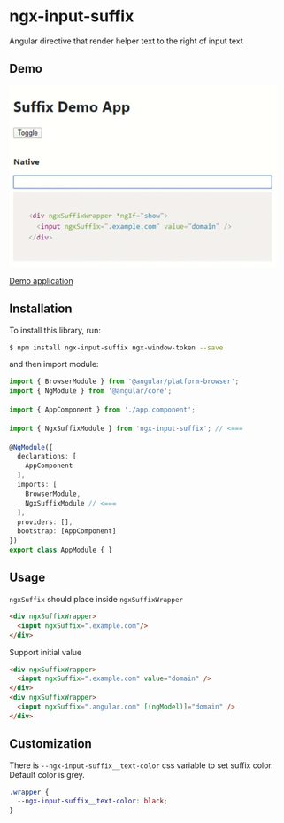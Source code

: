 # ngx-input-suffix

Angular directive that render helper text to the right of input text

## Demo

![ngx-input-suffix demo](https://raw.githubusercontent.com/bree7e/ngx-input-suffix/master/assets/ngx-input-suffix-demo.gif)

[Demo application](https://bree7e.github.io/ngx-input-suffix/)

## Installation

To install this library, run:

```bash
$ npm install ngx-input-suffix ngx-window-token --save
```

and then import module:

```typescript
import { BrowserModule } from '@angular/platform-browser';
import { NgModule } from '@angular/core';

import { AppComponent } from './app.component';

import { NgxSuffixModule } from 'ngx-input-suffix'; // <=== 

@NgModule({
  declarations: [
    AppComponent
  ],
  imports: [
    BrowserModule,
    NgxSuffixModule // <===
  ],
  providers: [],
  bootstrap: [AppComponent]
})
export class AppModule { }
```

## Usage
`ngxSuffix` should place inside `ngxSuffixWrapper`
```html
<div ngxSuffixWrapper>
  <input ngxSuffix=".example.com"/>
</div>
```

Support initial value
```html
<div ngxSuffixWrapper>
  <input ngxSuffix=".example.com" value="domain" />
</div>
<div ngxSuffixWrapper>
  <input ngxSuffix=".angular.com" [(ngModel)]="domain" />
</div>
```

## Customization
There is `--ngx-input-suffix__text-color` css variable to set suffix color. Default color is grey.
```css
.wrapper {
  --ngx-input-suffix__text-color: black;
}
```
